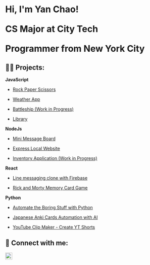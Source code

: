 <h1>Hi, I'm Yan Chao! <br/><p>CS Major at City Tech</p><p>Programmer from New York City</p></h1>

<h2>👨‍💻 Projects:</h2>
 <b>JavaScript</b>
 
 - [Rock Paper Scissors](https://github.com/yfsteven/RockPaperScissors)

 - [Weather App](https://github.com/yfsteven/WeatherApp)
 
 - [Battleship (Work in Progress)](https://github.com/yfsteven/Battleship)

 - [Library](https://github.com/yfsteven/Library)
 
 
 <b>NodeJs</b>

 - [Mini Message Board](https://github.com/yfsteven/Mini-Message_Board)

 - [Express Local Website](https://github.com/yfsteven/express-locallibrary-tutorial)

 - [Inventory Application (Work in Progress)](https://github.com/yfsteven/Inventory-Application)


<b>React</b>
 - [Line messaging clone with Firebase](https://github.com/yfsteven/line-clone)

 - [Rick and Morty Memory Card Game](https://github.com/yfsteven/RickandMortyMemoryCardGame)


<b>Python</b>

- [Automate the Boring Stuff with Python](https://github.com/yfsteven/automate-the-boring-stuff-with-python)

- [Japanese Anki Cards Automation with AI](https://github.com/yfsteven/Japanese-Anki-Cards-Automation)

- [YouTube Clip Maker - Create YT Shorts](https://github.com/yfsteven/YouTube-Clip-Maker)
  

<h2> 🤳 Connect with me:</h2>

[<img align="left" alt="YanChaoFeng | LinkedIn" width="22px" src="https://cdn.jsdelivr.net/npm/simple-icons@v3/icons/linkedin.svg" />][linkedin]

[linkedin]: https://www.linkedin.com/in/yan-chao-feng-387b63267/
